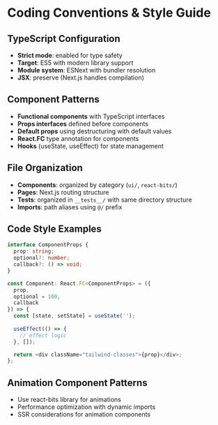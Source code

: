 # Coding Conventions & Style Guide

## TypeScript Configuration
- **Strict mode**: enabled for type safety
- **Target**: ES5 with modern library support
- **Module system**: ESNext with bundler resolution
- **JSX**: preserve (Next.js handles compilation)

## Component Patterns
- **Functional components** with TypeScript interfaces
- **Props interfaces** defined before components
- **Default props** using destructuring with default values
- **React.FC** type annotation for components
- **Hooks** (useState, useEffect) for state management

## File Organization
- **Components**: organized by category (`ui/`, `react-bits/`)
- **Pages**: Next.js routing structure
- **Tests**: organized in `__tests__/` with same directory structure
- **Imports**: path aliases using `@/` prefix

## Code Style Examples
```typescript
interface ComponentProps {
  prop: string;
  optional?: number;
  callback?: () => void;
}

const Component: React.FC<ComponentProps> = ({
  prop,
  optional = 100,
  callback
}) => {
  const [state, setState] = useState('');
  
  useEffect(() => {
    // effect logic
  }, []);

  return <div className="tailwind-classes">{prop}</div>;
};
```

## Animation Component Patterns
- Use react-bits library for animations
- Performance optimization with dynamic imports
- SSR considerations for animation components